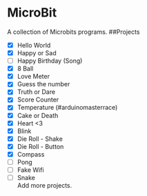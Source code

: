 # MicroBit
A collection of Microbits programs.
##Projects
- [x] Hello World
- [x] Happy or Sad
- [ ] Happy Birthday (Song)
- [x] 8 Ball
- [x] Love Meter
- [x] Guess the number
- [x] Truth or Dare
- [x] Score Counter
- [x] Temperature (#arduinomasterrace)
- [x] Cake or Death
- [x] Heart <3
- [x] Blink
- [x] Die Roll - Shake
- [x] Die Roll - Button
- [x] Compass
- [ ] Pong
- [ ] Fake Wifi
- [ ] Snake  
Add more projects.
